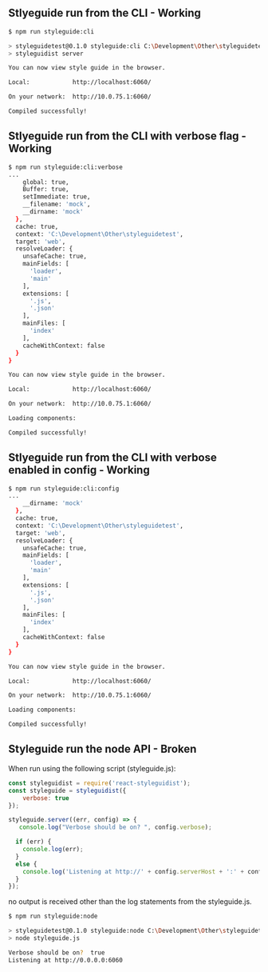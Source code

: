 ## Stlyeguide run from the CLI - Working

```bash
$ npm run styleguide:cli

> styleguidetest@0.1.0 styleguide:cli C:\Development\Other\styleguidetest
> styleguidist server

You can now view style guide in the browser.

Local:            http://localhost:6060/

On your network:  http://10.0.75.1:6060/

Compiled successfully!
```


## Stlyeguide run from the CLI with verbose flag - Working

```bash
$ npm run styleguide:cli:verbose
...
    global: true,
    Buffer: true,
    setImmediate: true,
    __filename: 'mock',
    __dirname: 'mock'
  },
  cache: true,
  context: 'C:\Development\Other\styleguidetest',
  target: 'web',
  resolveLoader: {
    unsafeCache: true,
    mainFields: [
      'loader',
      'main'
    ],
    extensions: [
      '.js',
      '.json'
    ],
    mainFiles: [
      'index'
    ],
    cacheWithContext: false
  }
}

You can now view style guide in the browser.

Local:            http://localhost:6060/

On your network:  http://10.0.75.1:6060/

Loading components:

Compiled successfully!
```


## Stlyeguide run from the CLI with verbose enabled in config - Working

```bash
$ npm run styleguide:cli:config
...
    __dirname: 'mock'
  },
  cache: true,
  context: 'C:\Development\Other\styleguidetest',
  target: 'web',
  resolveLoader: {
    unsafeCache: true,
    mainFields: [
      'loader',
      'main'
    ],
    extensions: [
      '.js',
      '.json'
    ],
    mainFiles: [
      'index'
    ],
    cacheWithContext: false
  }
}

You can now view style guide in the browser.

Local:            http://localhost:6060/

On your network:  http://10.0.75.1:6060/

Loading components:

Compiled successfully!
```


## Styleguide run the node API - Broken
When run using the following script (styleguide.js):
```js
const styleguidist = require('react-styleguidist');
const styleguide = styleguidist({
	verbose: true
});

styleguide.server((err, config) => {
   console.log("Verbose should be on? ", config.verbose);

  if (err) {
    console.log(err);
  }
  else {
    console.log('Listening at http://' + config.serverHost + ':' + config.serverPort);
  }
});
```

no output is received other than the log statements from the styleguide.js.


```bash
$ npm run styleguide:node

> styleguidetest@0.1.0 styleguide:node C:\Development\Other\styleguidetest
> node styleguide.js

Verbose should be on?  true
Listening at http://0.0.0.0:6060
```
